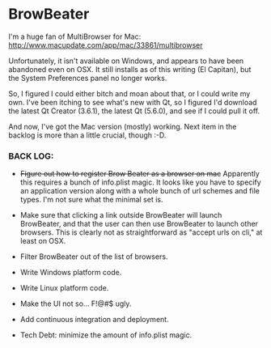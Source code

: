 # BrowBeater

I'm a huge fan of MultiBrowser for Mac:
http://www.macupdate.com/app/mac/33861/multibrowser

Unfortunately, it isn't available on Windows, and appears to have been
abandoned even on OSX. It still installs as of this writing (El
Capitan), but the System Preferences panel no longer works.

So, I figured I could either bitch and moan about that, or I could
write my own. I've been itching to see what's new with Qt, so I
figured I'd download the latest Qt Creator (3.6.1), the latest Qt
(5.6.0), and see if I could pull it off.

And now, I've got the Mac version (mostly) working. Next item in the
backlog is more than a little crucial, though :-D.

### BACK LOG:

* ~~Figure out how to register Brow Beater as a browser on mac~~
  Apparently this requires a bunch of info.plist magic. It looks like
  you have to specify an application version along with a whole bunch
  of url schemes and file types. I'm not sure what the minimal set is.

* Make sure that clicking a link outside BrowBeater will launch
  BrowBeater, and that the user can then use BrowBeater to launch
  other browsers. This is clearly not as straightforward as "accept
  urls on cli," at least on OSX.

* Filter BrowBeater out of the list of browsers.

* Write Windows platform code.

* Write Linux platform code.

* Make the UI not so... F!@#$ ugly.

* Add continuous integration and deployment.

* Tech Debt: minimize the amount of info.plist magic.

